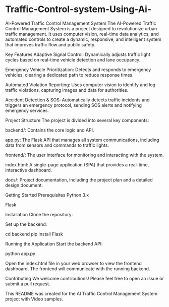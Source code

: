 # Traffic-Control-system-Using-Ai-
AI-Powered Traffic Control Management System
The AI-Powered Traffic Control Management System is a project designed to revolutionize urban traffic management. It uses computer vision, real-time data analytics, and automated controls to create a dynamic, responsive, and intelligent system that improves traffic flow and public safety.

Key Features
Adaptive Signal Control: Dynamically adjusts traffic light cycles based on real-time vehicle detection and lane occupancy.

Emergency Vehicle Prioritization: Detects and responds to emergency vehicles, clearing a dedicated path to reduce response times.

Automated Violation Reporting: Uses computer vision to identify and log traffic violations, capturing images and data for authorities.

Accident Detection & SOS: Automatically detects traffic incidents and triggers an emergency protocol, sending SOS alerts and notifying emergency services.

Project Structure
The project is divided into several key components:

backend/: Contains the core logic and API.

app.py: The Flask API that manages all system communications, including data from sensors and commands to traffic lights.

frontend/: The user interface for monitoring and interacting with the system.

index.html: A single-page application (SPA) that provides a real-time, interactive dashboard.

docs/: Project documentation, including the project plan and a detailed design document.

Getting Started
Prerequisites
Python 3.x

Flask

Installation
Clone the repository:



Set up the backend:

cd backend
pip install Flask

Running the Application
Start the backend API:

python app.py

Open the index.html file in your web browser to view the frontend dashboard. The frontend will communicate with the running backend.

Contributing
We welcome contributions! Please feel free to open an issue or submit a pull request.

This README was created for the AI Traffic Control Management System project with Video samples.
